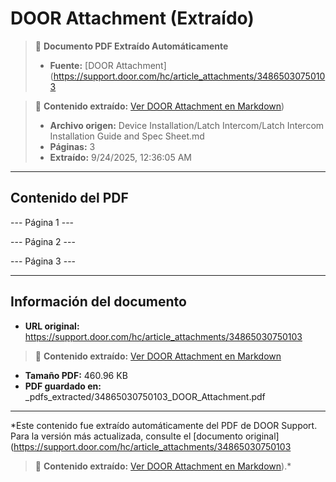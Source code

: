 # DOOR Attachment (Extraído)

> 📄 **Documento PDF Extraído Automáticamente**
> - **Fuente:** [DOOR Attachment](https://support.door.com/hc/article_attachments/34865030750103

> 📄 **Contenido extraído:** [Ver DOOR Attachment en Markdown](./34865030750103_DOOR_Attachment_extracted.md))
> - **Archivo origen:** Device Installation/Latch Intercom/Latch Intercom Installation Guide and Spec Sheet.md
> - **Páginas:** 3
> - **Extraído:** 9/24/2025, 12:36:05 AM

---

## Contenido del PDF


--- Página 1 ---

--- Página 2 ---

--- Página 3 ---


---

## Información del documento

- **URL original:** https://support.door.com/hc/article_attachments/34865030750103

> 📄 **Contenido extraído:** [Ver DOOR Attachment en Markdown](./34865030750103_DOOR_Attachment_extracted.md)
- **Tamaño PDF:** 460.96 KB
- **PDF guardado en:** _pdfs_extracted/34865030750103_DOOR_Attachment.pdf

---

*Este contenido fue extraído automáticamente del PDF de DOOR Support. Para la versión más actualizada, consulte el [documento original](https://support.door.com/hc/article_attachments/34865030750103

> 📄 **Contenido extraído:** [Ver DOOR Attachment en Markdown](./34865030750103_DOOR_Attachment_extracted.md)).*
